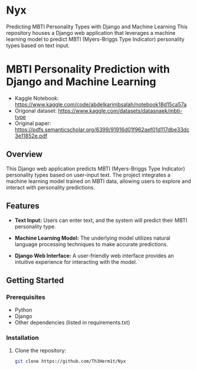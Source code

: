 # Nyx
Predicting MBTI Personality Types with Django and Machine Learning  This repository houses a Django web application that leverages a machine learning model to predict MBTI (Myers-Briggs Type Indicator) personality types based on text input.

# MBTI Personality Prediction with Django and Machine Learning

- Kaggle Notebook: https://www.kaggle.com/code/abdelkarimbsalah/notebook18d15ca57a
- Origonal dataset: https://www.kaggle.com/datasets/datasnaek/mbti-type
- Original paper: https://pdfs.semanticscholar.org/6399/91916d01f962aef01d117dbe33dc3e11852e.pdf

## Overview

This Django web application predicts MBTI (Myers-Briggs Type Indicator) personality types based on user-input text. The project integrates a machine learning model trained on MBTI data, allowing users to explore and interact with personality predictions.

## Features

- **Text Input:** Users can enter text, and the system will predict their MBTI personality type.

- **Machine Learning Model:** The underlying model utilizes natural language processing techniques to make accurate predictions.

- **Django Web Interface:** A user-friendly web interface provides an intuitive experience for interacting with the model.

## Getting Started

### Prerequisites

- Python
- Django
- Other dependencies (listed in requirements.txt)

### Installation

1. Clone the repository:

   ```bash
   git clone https://github.com/Th3Herm1t/Nyx

